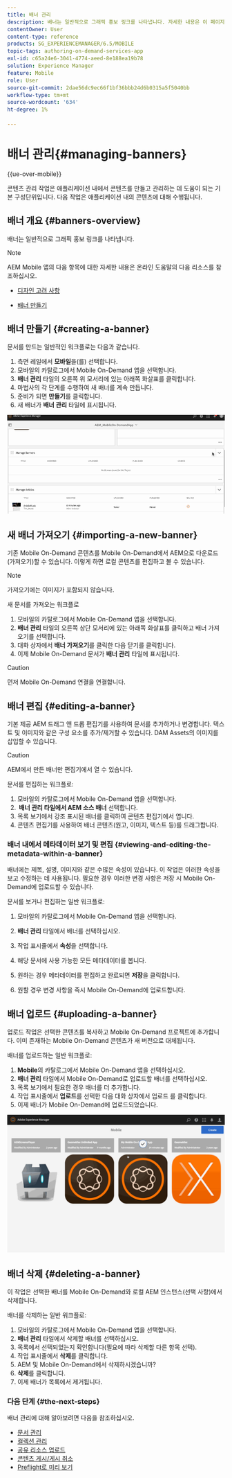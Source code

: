 ```yaml
---
title: 배너 관리
description: 배너는 일반적으로 그래픽 홍보 링크를 나타냅니다. 자세한 내용은 이 페이지를 참조하십시오.
contentOwner: User
content-type: reference
products: SG_EXPERIENCEMANAGER/6.5/MOBILE
topic-tags: authoring-on-demand-services-app
exl-id: c65a24e6-3041-4774-aeed-8e188ea19b78
solution: Experience Manager
feature: Mobile
role: User
source-git-commit: 2dae56dc9ec66f1bf36bbb24d6b0315a5f5040bb
workflow-type: tm+mt
source-wordcount: '634'
ht-degree: 1%

---
```


# 배너 관리{#managing-banners}

{{ue-over-mobile}}

콘텐츠 관리 작업은 애플리케이션 내에서 콘텐츠를 만들고 관리하는 데 도움이 되는 기본 구성단위입니다. 다음 작업은 애플리케이션 내의 콘텐츠에 대해 수행됩니다.

## 배너 개요 {#banners-overview}

배너는 일반적으로 그래픽 홍보 링크를 나타냅니다.

>[!NOTE]
>
>AEM Mobile 앱의 다음 항목에 대한 자세한 내용은 온라인 도움말의 다음 리소스를 참조하십시오.
>
>* [디자인 고려 사항](https://helpx.adobe.com/digital-publishing-solution/help/design-app.html)
>
>* [배너 만들기](https://helpx.adobe.com/digital-publishing-solution/help/creating-banners.html)
>

## 배너 만들기 {#creating-a-banner}

문서를 만드는 일반적인 워크플로는 다음과 같습니다.

1. 측면 레일에서 **모바일**&#x200B;을(를) 선택합니다.
1. 모바일의 카탈로그에서 Mobile On-Demand 앱을 선택합니다.
1. **배너 관리** 타일의 오른쪽 위 모서리에 있는 아래쪽 화살표를 클릭합니다.
1. 마법사의 각 단계를 수행하여 새 배너를 계속 만듭니다.
1. 준비가 되면 **만들기**&#x200B;를 클릭합니다.
1. 새 배너가 **배너 관리** 타일에 표시됩니다.

![chlimage_1-6](assets/chlimage_1-6.gif)

## 새 배너 가져오기 {#importing-a-new-banner}

기존 Mobile On-Demand 콘텐츠를 Mobile On-Demand에서 AEM으로 다운로드(가져오기)할 수 있습니다. 이렇게 하면 로컬 콘텐츠를 편집하고 볼 수 있습니다.

>[!NOTE]
>
>가져오기에는 이미지가 포함되지 않습니다.

새 문서를 가져오는 워크플로

1. 모바일의 카탈로그에서 Mobile On-Demand 앱을 선택합니다.
1. **배너 관리** 타일의 오른쪽 상단 모서리에 있는 아래쪽 화살표를 클릭하고 배너 가져오기를 선택합니다.
1. 대화 상자에서 **배너 가져오기**&#x200B;를 클릭한 다음 닫기를 클릭합니다.
1. 이제 Mobile On-Demand 문서가 **배너 관리** 타일에 표시됩니다.

>[!CAUTION]
>
>먼저 Mobile On-Demand 연결을 연결합니다.

## 배너 편집 {#editing-a-banner}

기본 제공 AEM 드래그 앤 드롭 편집기를 사용하여 문서를 추가하거나 변경합니다. 텍스트 및 이미지와 같은 구성 요소를 추가/제거할 수 있습니다. DAM Assets의 이미지를 삽입할 수 있습니다.

>[!CAUTION]
>
>AEM에서 만든 배너만 편집기에서 열 수 있습니다.

문서를 편집하는 워크플로:

1. 모바일의 카탈로그에서 Mobile On-Demand 앱을 선택합니다.
1. **&#x200B; 배너 관리 타일에서 AEM 소스 배너** 선택합니다.
1. 목록 보기에서 강조 표시된 배너를 클릭하여 콘텐츠 편집기에서 엽니다.
1. 콘텐츠 편집기를 사용하여 배너 콘텐츠(원고, 이미지, 텍스트 등)를 드래그합니다.

### 배너 내에서 메타데이터 보기 및 편집 {#viewing-and-editing-the-metadata-within-a-banner}

배너에는 제목, 설명, 이미지와 같은 수많은 속성이 있습니다. 이 작업은 이러한 속성을 보고 수정하는 데 사용됩니다. 필요한 경우 이러한 변경 사항은 저장 시 Mobile On-Demand에 업로드할 수 있습니다.

문서를 보거나 편집하는 일반 워크플로:

1. 모바일의 카탈로그에서 Mobile On-Demand 앱을 선택합니다.
1. **배너 관리** 타일에서 배너를 선택하십시오.

1. 작업 표시줄에서 **속성**&#x200B;을 선택합니다.
1. 해당 문서에 사용 가능한 모든 메타데이터를 봅니다.
1. 원하는 경우 메타데이터를 편집하고 완료되면 **저장**&#x200B;을 클릭합니다.
1. 원할 경우 변경 사항을 즉시 Mobile On-Demand에 업로드합니다.

## 배너 업로드 {#uploading-a-banner}

업로드 작업은 선택한 콘텐츠를 복사하고 Mobile On-Demand 프로젝트에 추가합니다. 이미 존재하는 Mobile On-Demand 콘텐츠가 새 버전으로 대체됩니다.

배너를 업로드하는 일반 워크플로:

1. **Mobile**&#x200B;의 카탈로그에서 Mobile On-Demand 앱을 선택하십시오.
1. **배너 관리** 타일에서 Mobile On-Demand로 업로드할 배너를 선택하십시오.
1. 목록 보기에서 필요한 경우 배너를 더 추가합니다.
1. 작업 표시줄에서 **업로드**&#x200B;를 선택한 다음 대화 상자에서 업로드 를 클릭합니다.
1. 이제 배너가 Mobile On-Demand에 업로드되었습니다.

![chlimage_1-7](assets/chlimage_1-7.gif)

## 배너 삭제 {#deleting-a-banner}

이 작업은 선택한 배너를 Mobile On-Demand와 로컬 AEM 인스턴스(선택 사항)에서 삭제합니다.

배너를 삭제하는 일반 워크플로:

1. 모바일의 카탈로그에서 Mobile On-Demand 앱을 선택합니다.
1. **배너 관리** 타일에서 삭제할 배너를 선택하십시오.
1. 목록에서 선택되었는지 확인합니다(필요에 따라 삭제할 다른 항목 선택).
1. 작업 표시줄에서 **삭제**&#x200B;를 클릭합니다.
1. AEM 및 Mobile On-Demand에서 삭제하시겠습니까?
1. **삭제**&#x200B;를 클릭합니다.
1. 이제 배너가 목록에서 제거됩니다.

### 다음 단계 {#the-next-steps}

배너 관리에 대해 알아보려면 다음을 참조하십시오.

* [문서 관리](/help/mobile/mobile-on-demand-managing-articles.md)
* [컬렉션 관리](/help/mobile/mobile-on-demand-managing-collections.md)
* [공유 리소스 업로드](/help/mobile/mobile-on-demand-shared-resources.md)
* [콘텐츠 게시/게시 취소](/help/mobile/mobile-on-demand-publishing-unpublishing.md)
* [Preflight로 미리 보기](/help/mobile/aem-mobile-manage-ondemand-services.md)
